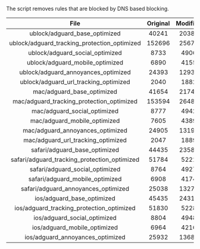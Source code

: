 The script removes rules that are blocked by DNS based blocking.


| File | Original | Modified |
|:----:|:-----:|:-----:|
| ublock/adguard_base_optimized | 40241 | 20388 |
| ublock/adguard_tracking_protection_optimized | 152696 | 25674 |
| ublock/adguard_social_optimized | 8733 | 4906 |
| ublock/adguard_mobile_optimized | 6890 | 4155 |
| ublock/adguard_annoyances_optimized | 24393 | 12932 |
| ublock/adguard_url_tracking_optimized | 2040 | 1882 |
| mac/adguard_base_optimized | 41654 | 21747 |
| mac/adguard_tracking_protection_optimized | 153594 | 26482 |
| mac/adguard_social_optimized | 8777 | 4942 |
| mac/adguard_mobile_optimized | 7605 | 4389 |
| mac/adguard_annoyances_optimized | 24905 | 13193 |
| mac/adguard_url_tracking_optimized | 2047 | 1889 |
| safari/adguard_base_optimized | 44435 | 23589 |
| safari/adguard_tracking_protection_optimized | 51784 | 5221 |
| safari/adguard_social_optimized | 8764 | 4927 |
| safari/adguard_mobile_optimized | 6908 | 4174 |
| safari/adguard_annoyances_optimized | 25038 | 13271 |
| ios/adguard_base_optimized | 45435 | 24312 |
| ios/adguard_tracking_protection_optimized | 51830 | 5228 |
| ios/adguard_social_optimized | 8804 | 4948 |
| ios/adguard_mobile_optimized | 6964 | 4216 |
| ios/adguard_annoyances_optimized | 25932 | 13680 |